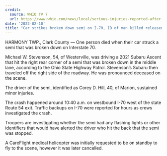 ```yaml
---
credit:
  source: WHIO TV 7
  url: https://www.whio.com/news/local/serious-injuries-reported-after-crash-wb-i-70-clark-county/RW6A4OAA35CR7OHR5M4L5PPNH4/
date: '2022-02-10'
title: "Car strikes broken down semi on I-70, ID of man killed released"
---
```

HARMONY TWP., Clark County — One person died when their car struck a semi that was broken down on Interstate 70.

Michael W. Stevenson, 54, of Westerville, was driving a 2021 Subaru Ascent that hit the right rear corner of a semi that was broken down in the middle lane, according to the Ohio State Highway Patrol. Stevenson’s Subaru then traveled off the right side of the roadway. He was pronounced deceased on the scene.

The driver of the semi, identified as Corey D. Hill, 40, of Marion, sustained minor injuries.

The crash happened around 10:40 a.m. on westbound I-70 west of the state Route 54 exit. Traffic backups on I-70 were reported for hours as crews investigated the crash.

Troopers are investigating whether the semi had any flashing lights or other identifiers that would have alerted the driver who hit the back that the semi was stopped.

A CareFlight medical helicopter was initially requested to be on standby to fly to the scene, however it was later cancelled.

